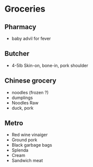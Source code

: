 # Groceries

## Pharmacy

- baby advil for fever

## Butcher

- 4-5lb Skin-on, bone-in, pork shoulder

## Chinese grocery

- noodles (frozen ?)
- dumplings
- Noodles Raw
- duck, pork

## Metro

- Red wine vinaiger
- Ground pork
- Black garbage bags
- Splenda
- Cream
- Sandwich meat
